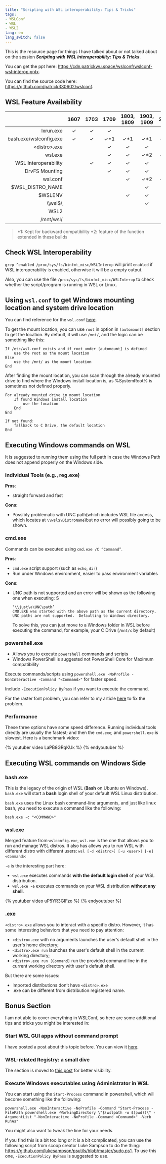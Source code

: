 ```yaml
---
title: "Scripting with WSL interoperability: Tips & Tricks"
tags:
- WSLConf
- WSL
- WSL2
lang: en
lang_switch: false
---
```


This is the resource page for things I have talked about or not talked about on the session ***Scripting with WSL interoperability: Tips & Tricks***. 

You can get the ppt here: <https://cdn.patrickwu.space/wslconf/wslconf-wsl-interop.pptx>.

You can find the source code here: <https://github.com/patrick330602/wslconf>.

## WSL Feature Availability

| | 1607 | 1703 | 1709 | 1803, 1809 | 1903, 1909 | 2004 |
|---:|:---:|:---:|:---:|:---:|:---:|:---:|
| lxrun.exe | ✓ | ✓ | ✓ | | | |
| bash.exe/wslconfig.exe | ✓ | ✓ | ✓\*1 | ✓\*1 | ✓\*1 | ✓\*1 |
| \<distro\>.exe | | |✓|✓|✓|✓|
| wsl.exe | | | ✓ | ✓ | ✓\*2 | ✓\*2 |
| WSL Interoperability | |✓|✓|✓|✓|✓|
| DrvFS Mounting| | |✓|✓|✓|✓|
|wsl.conf | | | | ✓ | ✓\*2|✓\*2|
| $WSL_DISTRO_NAME| | | | |✓|✓|
| $WSLENV| | | |✓|✓|✓|
| \\\\wsl\$\\ | | | | |✓|✓|
| WSL2| | | | | |✓|
| /mnt/wsl/| | | | | |✓|

> *1: Kept for backward compatibility
> *2: feature of the function extended in these builds


## Check WSL Interoperability
`grep ^enabled /proc/sys/fs/binfmt_misc/WSLInterop` will print `enabled` if WSL interoperability is enabled, otherwise it will be a empty output.

Also, you can use the file `/proc/sys/fs/binfmt_misc/WSLInterop` to check whether the script/program is running in WSL or Linux.

## Using `wsl.conf` to get Windows mounting location and system drive location

You can find reference for the `wsl.conf` [here](https://docs.microsoft.com/en-us/windows/wsl/wsl-config#set-wsl-launch-settings).

To get the mount location, you can use `root` in option in `[automount]` section to get the location. By default, it will use `/mnt/`, and the logic can be something like this:
```
If /etc/wsl.conf exists and if root under [automount] is defined
	use the root as the mount location
Else
	use the /mnt/ as the mount location
End
```

After finding the mount location, you can scan through the already mounted drive to find where the Windows install location is, as %SystemRoot% is sometimes not defined properly.

```
For already mounted drive in mount location
	If found Windows install location
		use the location
	End
End

If not found:
	fallback to C Drive, the default location
End
```

## Executing Windows commands on WSL

It is suggested to running them using the full path in case the Windows Path does not append properly on the Windows side.

### individual Tools (e.g., reg.exe)

**Pros**:
- straight forward and fast

**Cons**:
- Possibly problematic with UNC path(which includes WSL file access, which locates at `\\wsl$\DistroName`)but no error will possibly going to be shown.

### cmd.exe

Commands can be executed using `cmd.exe /C “Command”`.

**Pros**:
- `cmd.exe` script support (such as `echo`, `dir`)
- Run under Windows environment, easier to pass environment variables

**Cons**:
- UNC path is not supported and an error will be shown as the following one when executing:
S
  ```
  ‘\\just\a\UNC\path’
  CMD.EXE was started with the above path as the current directory.
  UNC paths are not supported.  Defaulting to Windows directory.
  ```
  
	To solve this, you can just move to a Windows folder in WSL before executing the command, for example, your C Drive (`/mnt/c` by default)
  
### powershell.exe

- Allows you to execute `powershell` commands and scripts
- Windows PowerShell is suggested not PowerShell Core for Maximum compatibility

Execute commands/scripts using `powershell.exe -NoProfile -NonInteractive -Command "<Command>"` for faster speed.

Include `-ExecutionPolicy ByPass` if you want to execute the command. 

For the raster font problem, you can refer to my article [here](https://patrickwu.space/2019/08/03/wsl-powershell-raster-font-problem/) to fix the problem.

### Performance

These three options have some speed difference. 
Running individual tools directly are usually the fastest; and then the `cmd.exe`; and `powershell.exe` is slowest. Here is a benchmark video:

{% youtuber video LaPB8GRqKUk %}
{% endyoutuber %}

## Executing WSL commands on Windows Side

### bash.exe

This is the legacy of the origin of WSL (**Bash** on Ubuntu on Windows). `bash.exe` will start a **bash** login shell of your default WSL Linux distribution. 

`bash.exe` uses the Linux bash command-line arguments, and just like linux bash, you need to execute a command like the following:

```
bash.exe -c "<COMMAND>"
```

### wsl.exe

Merged feature from `wslconfig.exe`, `wsl.exe` is the one that allows you to run and manage WSL distros. It also has allows you to run WSL with different distro with different users: `wsl [-d <distro>] [-u <user>] [-e] <Command>`:

`-e` is the interesting part here: 
- `wsl.exe` executes commands **with the default login shell** of your WSL distribution.
- `wsl.exe -e` executes commands on your WSL distribution **without any shell**.

{% youtuber video uP5YR3GIFzo %}
{% endyoutuber %}

### <distro>.exe

`<distro>.exe` allows you to interact with a specific distro. However, it has some interesting behaviors that you need to pay attention:
- `<distro>.exe` with no arguments launches the user's default shell in the user's home directory;
- `<distro>.exe run` launches the user's default shell in the current working directory;
- `<distro>.exe run [Command]` run the provided command line in the current working directory with user's default shell.

But there are some issues:
- Imported distributions don’t have `<distro>.exe`
- <distro>.exe can be different from distribution registered name.

## Bonus Section

I am not able to cover everything in WSLConf, so here are some additional tips and tricks you might be interested in:

### Start WSL GUI apps without command prompt

I have posted a post about this topic before. You can view it [here](https://patrickwu.space/2018/04/20/wsl-shortcut-without-cmd-window/).

### WSL-related Registry: a small dive

The section is moved to [this post](https://patrickwu.space/2020/07/19/wsl-related-registry/) for better visibility.

### Execute Windows executables using Administrator in WSL

You can start using the `Start-Process` command in powershell, which will become something like the following:

```
powershell.exe -NonInteractive -NoProfile -Command "Start-Process -FilePath powershell.exe -WorkingDirectory \"$(wslpath -w $(pwd))\" -ArgumentList "-NonInteractive -NoProfile -Command <Command>" -Verb RunAs"
```

You might also want to tweak the line for your needs.

If you find this is a bit too long or it is a bit complicated, you can use the following script from scoop creator Luke Sampson to do the thing: <https://github.com/lukesampson/psutils/blob/master/sudo.ps1>. To use this one, `-ExecutionPolicy ByPass` is suggested to use.